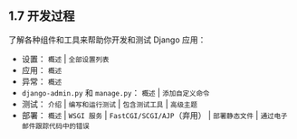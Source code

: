 ## 1.7 开发过程 ##
了解各种组件和工具来帮助你开发和测试 Django 应用：

- 设置： `概述` | `全部设置列表`
- 应用： `概述`
- 异常： `概述`
- `django-admin.py` 和 `manage.py`： `概述` | `添加自定义命令`
- 测试： `介绍` | `编写和运行测试` | `包含测试工具` | `高级主题`
- 部署： `概述` | `WSGI 服务` | `FastCGI/SCGI/AJP`（弃用） | `部署静态文件` | `通过电子邮件跟踪代码中的错误`


